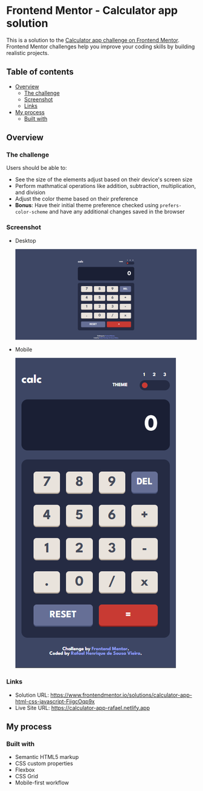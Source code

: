 # Frontend Mentor - Calculator app solution

This is a solution to the [Calculator app challenge on Frontend Mentor](https://www.frontendmentor.io/challenges/calculator-app-9lteq5N29). Frontend Mentor challenges help you improve your coding skills by building realistic projects. 

## Table of contents

- [Overview](#overview)
  - [The challenge](#the-challenge)
  - [Screenshot](#screenshot)
  - [Links](#links)
- [My process](#my-process)
  - [Built with](#built-with)

## Overview

### The challenge

Users should be able to:

- See the size of the elements adjust based on their device's screen size
- Perform mathmatical operations like addition, subtraction, multiplication, and division
- Adjust the color theme based on their preference
- **Bonus**: Have their initial theme preference checked using `prefers-color-scheme` and have any additional changes saved in the browser

### Screenshot

  - Desktop
  
    ![](images/desktop.png)
    
  - Mobile
  
    ![](images/mobile.png)

### Links

- Solution URL: https://www.frontendmentor.io/solutions/calculator-app-html-css-javascript-FiigcOqp9x
- Live Site URL: https://calculator-app-rafael.netlify.app

## My process

### Built with

- Semantic HTML5 markup
- CSS custom properties
- Flexbox
- CSS Grid
- Mobile-first workflow
